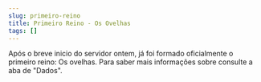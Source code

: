 ```yaml
---
slug: primeiro-reino
title: Primeiro Reino - Os Ovelhas
tags: []
---
```


Após o breve inicio do servidor ontem, já foi formado oficialmente o primeiro reino: Os ovelhas.
Para saber mais informações sobre consulte a aba de "Dados".